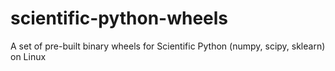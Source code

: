 # scientific-python-wheels
A set of pre-built binary wheels for Scientific Python (numpy, scipy, sklearn) on Linux
